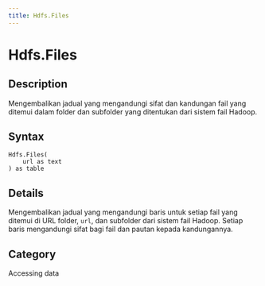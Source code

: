```yaml
---
title: Hdfs.Files
---
```


# Hdfs.Files


## Description

Mengembalikan jadual yang mengandungi sifat dan kandungan fail yang ditemui dalam folder dan subfolder yang ditentukan dari sistem fail Hadoop.


## Syntax

```powerquery
Hdfs.Files(
    url as text
) as table
```


## Details

Mengembalikan jadual yang mengandungi baris untuk setiap fail yang ditemui di URL folder, <code>url</code>, dan subfolder dari sistem fail Hadoop. Setiap baris mengandungi sifat bagi fail dan pautan kepada kandungannya.



## Category
Accessing data
